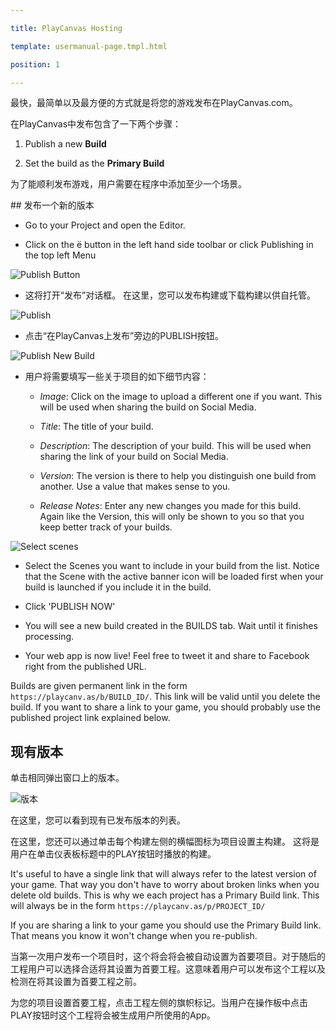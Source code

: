 ---
title: PlayCanvas Hosting
template: usermanual-page.tmpl.html
position: 1
---

最快，最简单以及最方便的方式就是将您的游戏发布在PlayCanvas.com。

在PlayCanvas中发布包含了一下两个步骤：

1. Publish a new **Build**
2. Set the build as the **Primary Build**

为了能顺利发布游戏，用户需要在程序中添加至少一个场景。

## 发布一个新的版本

* Go to your Project and open the Editor.
* Click on the <span class="pc-icon" style="font-size">&#57911;</span> button in the left hand side toolbar or click Publishing in the top left Menu

![Publish Button][1]

* 这将打开“发布”对话框。 在这里，您可以发布构建或下载构建以供自托管。

![Publish][2]

* 点击“在PlayCanvas上发布”旁边的PUBLISH按钮。

![Publish New Build][3]

* 用户将需要填写一些关于项目的如下细节内容：

  * *Image*: Click on the image to upload a different one if you want. This will be used when sharing the build on Social Media.
  * *Title*: The title of your build.
  * *Description*: The description of your build. This will be used when sharing the link of your build on Social Media.
  * *Version*: The version is there to help you distinguish one build from another. Use a value that makes sense to you.
  * *Release Notes*: Enter any new changes you made for this build. Again like the Version, this will only be shown to you so that you keep better track of your builds.

![Select scenes][4]

* Select the Scenes you want to include in your build from the list. Notice that the Scene with the active banner icon will be loaded first when your build is launched if you include it in the build.
* Click 'PUBLISH NOW'
* You will see a new build created in the BUILDS tab. Wait until it finishes processing.
* Your web app is now live! Feel free to tweet it and share to Facebook right from the published URL.

Builds are given permanent link in the form `https://playcanv.as/b/BUILD_ID/`. This link will be valid until you delete the build. If you want to share a link to your game, you should probably use the published project link explained below.

## 现有版本

单击相同弹出窗口上的版本。

![版本][5]

在这里，您可以看到现有已发布版本的列表。

在这里，您还可以通过单击每个构建左侧的横幅图标为项目设置主构建。 这将是用户在单击仪表板标题中的PLAY按钮时播放的构建。

It's useful to have a single link that will always refer to the latest version of your game. That way you don't have to worry about broken links when you delete old builds. This is why we each project has a Primary Build link. This will always be in the form `https://playcanv.as/p/PROJECT_ID/`

<div class="alert alert-info">
If you are sharing a link to your game you should use the Primary Build link. That means you know it won't change when you re-publish.
</div>

当第一次用户发布一个项目时，这个将会将会被自动设置为首要项目。对于随后的工程用户可以选择合适将其设置为首要工程。这意味着用户可以发布这个工程以及检测在将其设置为首要工程之前。

为您的项目设置首要工程，点击工程左侧的旗帜标记。当用户在操作板中点击PLAY按钮时这个工程将会被生成用户所使用的App。

[1]: /images/user-manual/editor/publishing-toolbar.jpg
[2]: /images/user-manual/editor/publishing.jpg
[3]: /images/user-manual/editor/publishing-new-top.jpg
[4]: /images/user-manual/editor/publishing-new-bottom.jpg
[5]: /images/user-manual/publishing/web/builds.jpg


